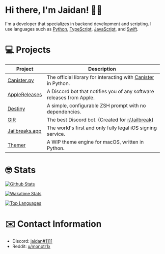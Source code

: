 # Hi there, I'm Jaidan! 👋🏼
I'm a developer that specializes in backend development and scripting. I use languages such as [Python](https://python.org), [TypeScript](https://typescriptlang.org), [JavaScript](https://javascript.com), and [Swift](https://swift.org).

# 💻 Projects

| Project                                                    | Description                                                                    |
|------------------------------------------------------------|--------------------------------------------------------------------------------|
| [Canister.py](https://github.com/cnstr/canister.py)        | The official library for interacting with [Canister](https://canister.me) in Python. |
| [AppleReleases](https://github.com/m1stadev/AppleReleases) | A Discord bot that notifies you of any software releases from Apple. |
| [Destiny](https://github.com/ja1dan/Destiny)               | A simple, configurable ZSH prompt with no dependencies. |
| [GIR](https://github.com/DiscordGIR/GIRRewrite)            | The best Discord bot. (Created for [r/Jailbreak](https://discord.gg/jb)) |
| [Jailbreaks.app](https://jailbreaks.app)                   | The world's first and only fully legal iOS signing service. |
| [Themer](https://github.com/ja1dan/Themer)                 | A WIP theme engine for macOS, written in Python. |

# 🤓 Stats
  
[![Github Stats](https://github-readme-stats.vercel.app/api?username=ja1dan&show_icons=true&count_private=true&theme=dark)](https://github.com/ja1dan)

[![Wakatime Stats](https://github-readme-stats.vercel.app/api/wakatime?username=ja1dan&theme=dark)](https://github.com/ja1dan)

[![Top Languages](https://github-readme-stats.vercel.app/api/top-langs/?username=ja1dan&layout=compact&langs_count=6&theme=dark)](https://github.com/ja1dan)

# ✉️ Contact Information
  
* Discord: [jaidan#1111](https://discord.com/users/811496735406293062)
* Reddit: [u/monotr1x](https://reddit.com/u/monotr1x)
